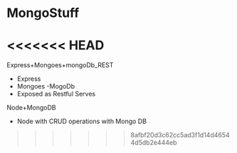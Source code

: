 # MongoStuff
<<<<<<< HEAD
=======

Express+Mongoes+mongoDb_REST 
- Express 
- Mongoes
-MogoDb 
- Exposed as Restful Serves

Node+MongoDB

 - Node with CRUD operations with Mongo DB
>>>>>>> 8afbf20d3c62cc5ad3f1d14d46544d5db2e444eb
